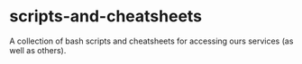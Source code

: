 # scripts-and-cheatsheets
A collection of bash scripts and cheatsheets for accessing ours services (as well as others). 
